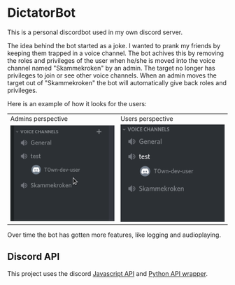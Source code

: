# DictatorBot

This is a personal discordbot used in my own discord server.

The idea behind the bot started as a joke. I wanted to prank my friends by keeping them trapped in a voice channel.
The bot achives this by removing the roles and privileges of the user when he/she is moved into the voice channel named "Skammekroken" by an admin.
The target no longer has privileges to join or see other voice channels.
When an admin moves the target out of "Skammekroken" the bot will automatically give back roles and privileges.

Here is an example of how it looks for the users:

<table>
  <tr>
    <td>Admins perspective</td>
    <td>Users perspective</td>
  </tr>
  <tr>
    <td> <img src="./images/dictatorbot_example_admin.gif"> </td>
    <td> <img src="./images/dictatorbot_example_user.gif"> </td>
  </tr>
</table>

Over time the bot has gotten more features, like logging and audioplaying.

## Discord API
This project uses the discord [Javascript API](https://discord.js.org/#/) and [Python API wrapper](https://pypi.org/project/discord.py/).
